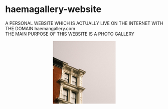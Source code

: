 # haemagallery-website
A PERSONAL WEBSITE WHICH IS ACTUALLY LIVE ON THE INTERNET WITH THE DOMAIN haemangallery.com <br>
THE MAIN PURPOSE OF THIS WEBSITE IS A PHOTO GALLERY <br>

<p align= "center">
  <img src = "images/buildingcorner.jpg" width = 200px; height = 200px; tranf>
</p>
